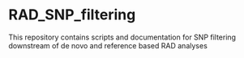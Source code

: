# RAD_SNP_filtering
This repository contains scripts and documentation for SNP filtering downstream of de novo and reference based RAD analyses
